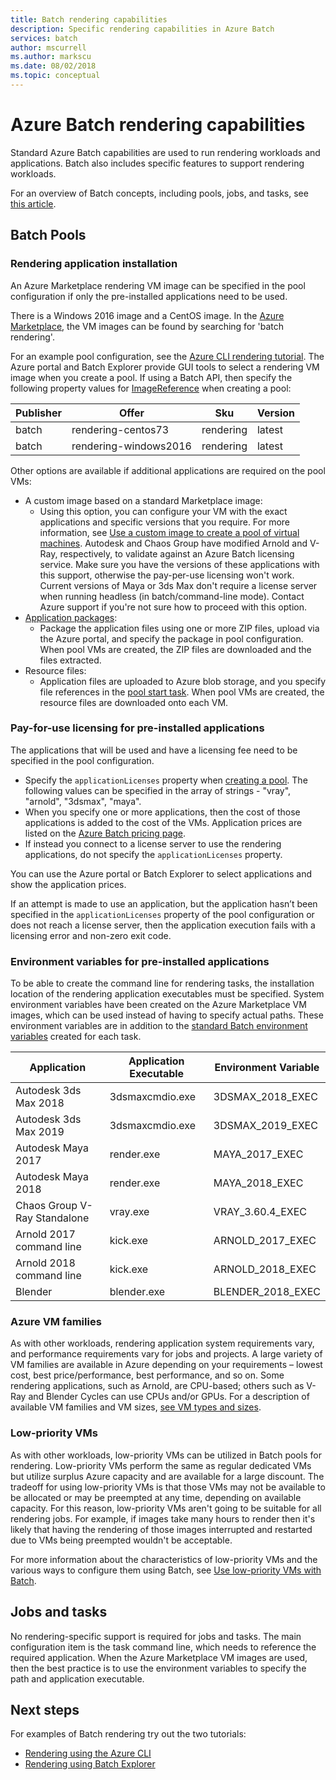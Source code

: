 ```yaml
---
title: Batch rendering capabilities
description: Specific rendering capabilities in Azure Batch
services: batch
author: mscurrell
ms.author: markscu
ms.date: 08/02/2018
ms.topic: conceptual
---
```


# Azure Batch rendering capabilities

Standard Azure Batch capabilities are used to run rendering workloads and applications. Batch also includes specific features to support rendering workloads.

For an overview of Batch concepts, including pools, jobs, and tasks, see [this article](https://docs.microsoft.com/azure/batch/batch-api-basics).

## Batch Pools

### Rendering application installation

An Azure Marketplace rendering VM image can be specified in the pool configuration if only the pre-installed applications need to be used.

There is a Windows 2016 image and a CentOS image.  In the [Azure Marketplace](https://azuremarketplace.microsoft.com), the VM images can be found by searching for 'batch rendering'.

For an example pool configuration, see the [Azure CLI rendering tutorial](https://docs.microsoft.com/azure/batch/tutorial-rendering-cli).  The Azure portal and Batch Explorer provide GUI tools to select a rendering VM image when you create a pool.  If using a Batch API, then specify the following property values for [ImageReference](https://docs.microsoft.com/rest/api/batchservice/pool/add#imagereference) when creating a pool:

| Publisher | Offer | Sku | Version |
|---------|---------|---------|--------|
| batch | rendering-centos73 | rendering | latest |
| batch | rendering-windows2016 | rendering | latest |

Other options are available if additional applications are required on the pool VMs:

* A custom image based on a standard Marketplace image:
  * Using this option, you can configure your VM with the exact applications and specific versions that you require. For more information, see [Use a custom image to create a pool of virtual machines](https://docs.microsoft.com/azure/batch/batch-custom-images). Autodesk and Chaos Group have modified Arnold and V-Ray, respectively, to validate against an Azure Batch licensing service. Make sure you have the versions of these applications with this support, otherwise the pay-per-use licensing won't work. Current versions of Maya or 3ds Max don't require a license server when running headless (in batch/command-line mode). Contact Azure support if you're not sure how to proceed with this option.
* [Application packages](https://docs.microsoft.com/azure/batch/batch-application-packages):
  * Package the application files using one or more ZIP files, upload via the Azure portal, and specify the package in pool configuration. When pool VMs are created, the ZIP files are downloaded and the files extracted.
* Resource files:
  * Application files are uploaded to Azure blob storage, and you specify file references in the [pool start task](https://docs.microsoft.com/rest/api/batchservice/pool/add#starttask). When pool VMs are created, the resource files are downloaded onto each VM.

### Pay-for-use licensing for pre-installed applications

The applications that will be used and have a licensing fee need to be specified in the pool configuration.

* Specify the `applicationLicenses` property when [creating a pool](https://docs.microsoft.com/rest/api/batchservice/pool/add#request-body).  The following values can be specified in the array of strings - "vray", "arnold", "3dsmax", "maya".
* When you specify one or more applications, then the cost of those applications is added to the cost of the VMs.  Application prices are listed on the [Azure Batch pricing page](https://azure.microsoft.com/pricing/details/batch/#graphic-rendering).
* If instead you connect to a license server to use the rendering applications, do not specify the `applicationLicenses` property.

You can use the Azure portal or Batch Explorer to select applications and show the application prices.

If an attempt is made to use an application, but the application hasn’t been specified in the `applicationLicenses` property of the pool configuration or does not reach a license server, then the application execution fails with a licensing error and non-zero exit code.

### Environment variables for pre-installed applications

To be able to create the command line for rendering tasks, the installation location of the rendering application executables must be specified.  System environment variables have been created on the Azure Marketplace VM images, which can be used instead of having to specify actual paths.  These environment variables are in addition to the [standard Batch environment variables](https://docs.microsoft.com/azure/batch/batch-compute-node-environment-variables) created for each task.

|Application|Application Executable|Environment Variable|
|---------|---------|---------|
|Autodesk 3ds Max 2018|3dsmaxcmdio.exe|3DSMAX_2018_EXEC|
|Autodesk 3ds Max 2019|3dsmaxcmdio.exe|3DSMAX_2019_EXEC|
|Autodesk Maya 2017|render.exe|MAYA_2017_EXEC|
|Autodesk Maya 2018|render.exe|MAYA_2018_EXEC|
|Chaos Group V-Ray Standalone|vray.exe|VRAY_3.60.4_EXEC|
Arnold 2017 command line|kick.exe|ARNOLD_2017_EXEC|
|Arnold 2018 command line|kick.exe|ARNOLD_2018_EXEC|
|Blender|blender.exe|BLENDER_2018_EXEC|

### Azure VM families

As with other workloads, rendering application system requirements vary, and performance requirements vary for jobs and projects.  A large variety of VM families are available in Azure depending on your requirements – lowest cost, best price/performance, best performance, and so on.
Some rendering applications, such as Arnold, are CPU-based; others such as V-Ray and Blender Cycles can use CPUs and/or GPUs.
For a description of available VM families and VM sizes, [see VM types and sizes](https://docs.microsoft.com/azure/virtual-machines/windows/sizes).

### Low-priority VMs

As with other workloads, low-priority VMs can be utilized in Batch pools for rendering.  Low-priority VMs perform the same as regular dedicated VMs but utilize surplus Azure capacity and are available for a large discount.  The tradeoff for using low-priority VMs is that those VMs may not be available to be allocated or may be preempted at any time, depending on available capacity. For this reason, low-priority VMs aren't going to be suitable for all rendering jobs. For example, if images take many hours to render then it's likely that having the rendering of those images interrupted and restarted due to VMs being preempted wouldn't be acceptable.

For more information about the characteristics of low-priority VMs and the various ways to configure them using Batch, see [Use low-priority VMs with Batch](https://docs.microsoft.com/azure/batch/batch-low-pri-vms).

## Jobs and tasks

No rendering-specific support is required for jobs and tasks.  The main configuration item is the task command line, which needs to reference the required application.
When the Azure Marketplace VM images are used, then the best practice is to use the environment variables to specify the path and application executable.

## Next steps

For examples of Batch rendering try out the two tutorials:

* [Rendering using the Azure CLI](https://docs.microsoft.com/azure/batch/tutorial-rendering-cli)
* [Rendering using Batch Explorer](https://docs.microsoft.com/azure/batch/tutorial-rendering-batchexplorer-blender)
